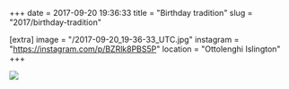 +++
date = 2017-09-20 19:36:33
title = "Birthday tradition"
slug = "2017/birthday-tradition"

[extra]
image = "/2017-09-20_19-36-33_UTC.jpg"
instagram = "https://instagram.com/p/BZRlk8PBS5P"
location = "Ottolenghi Islington"
+++

<img src="/2017-09-20_19-36-33_UTC.jpg" />

